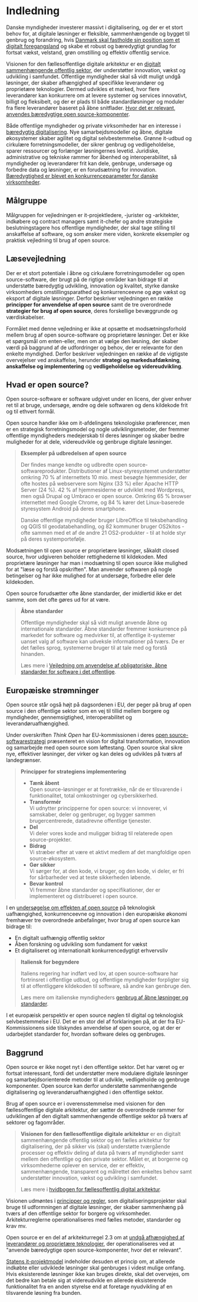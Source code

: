 # Indledning

Danske myndigheder investerer massivt i digitalisering, og der er et stort behov for, at digitale løsninger er fleksible, sammenhængende og bygget til genbrug og forandring, hvis [Danmark skal fastholde sin position som et digitalt foregangsland](https://fm.dk/udgivelser/2021/oktober/visioner-og-anbefalinger-til-danmark-som-et-digitalt-foregangsland) og skabe et robust og bæredygtigt grundlag for fortsat vækst, velstand, grøn omstilling og effektiv offentlig service.

Visionen for den fællesoffentlige digitale arkitektur er en [digitalt sammenhængende offentlig sektor](https://arkitektur.digst.dk/mandat-og-styring/hvidbog-om-faellesoffentlig-digital-arkitektur), der understøtter innovation, vækst og udvikling i samfundet. Offentlige myndigheder skal så vidt muligt undgå løsninger, der skaber afhængighed af specifikke leverandører og proprietære teknologier. Dermed udvikles et marked, hvor flere leverandører kan konkurrere om at levere systemer og services innovativt, billigt og fleksibelt, og der er plads til både standardløsninger og moduler fra flere leverandører baseret på åbne snitflader. [Hvor det er relevant, anvendes bæredygtige open source-komponenter](https://arkitektur.digst.dk/principper-og-regler/princip-2-arkitektur-fremmer-sammenhaeng-innovation-og-effektivitet-4).

Både offentlige myndigheder og private virksomheder har en interesse i [bæredygtig digitalisering](https://www.digitalsme.eu/sustainable-digitalisation/). Nye samarbejdsmodeller og åbne, digitale økosystemer skaber agilitet og  digital selvbestemmelse. Grønne it-udbud og cirkulære forretningsmodeller, der sikrer genbrug og vedligeholdelse, sparer ressourcer og forlænger løsningernes levetid. Juridiske, administrative og tekniske rammer for åbenhed og interoperabilitet, så myndigheder og leverandører frit kan dele, genbruge, undersøge og forbedre data og løsninger, er en forudsætning for innovation. [Bæredygtighed er blevet en konkurrenceparameter for danske virksomheder](https://www.danskindustri.dk/arkiv/analyser/2021/8/baredygtighed--en-vigtig-konkurrenceparameter/).

## Målgruppe

Målgruppen for vejledningen er it-projektledere, -jurister og -arkitekter, indkøbere og contract managers samt it-chefer og andre strategiske beslutningstagere hos offentlige myndigheder, der skal tage stilling til anskaffelse af software, og som ønsker mere viden, konkrete eksempler og praktisk vejledning til brug af open source.

## Læsevejledning

Der er et stort potentiale i åbne og cirkulære forretningsmodeller og open source-software, der brugt på de rigtige områder kan bidrage til at understøtte bæredygtig udvikling, innovation og kvalitet, styrke danske virksomheders omstillingsparathed og konkurrenceevne og øge vækst og eksport af digitale løsninger. Derfor beskriver vejledningen en række **principper for anvendelse af open source** samt de tre overordnede **strategier for brug af open source**, deres forskellige bevæggrunde og værdiskabelser.

Formålet med denne vejledning er ikke at opsætte et modsætningsforhold mellem brug af open source-software og proprietære løsninger. Det er ikke et spørgsmål om enten-eller, men om at vælge den løsning, der skaber værdi på baggrund af de udfordringer og behov, der er relevante for den enkelte myndighed. Derfor beskriver vejledningen en række af de vigtigste overvejelser ved anskaffelse, herunder **strategi og markedsafdækning**, **anskaffelse og implementering** og **vedligeholdelse og videreudvikling**.

## Hvad er open source?

Open source-software er software udgivet under en licens, der giver enhver ret til at bruge, undersøge, ændre og dele softwaren og dens kildekode frit og til ethvert formål.

Open source handler ikke om it-afdelingens teknologiske præferencer, men er en strategisk forretningsmodel og nogle udviklingsmetoder, der fremmer offentlige myndigheders medejerskab til deres løsninger og skaber bedre muligheder for at dele, videreudvikle og genbruge digitale løsninger.

> **Eksempler på udbredelsen af open source**
> 
> Der findes mange kendte og udbredte open source-softwareprodukter. Distributioner af Linux-styresystemet understøtter omkring 70 % af internettets 10 mio. mest besøgte hjemmesider, der ofte hostes på webservere som Nginx (33 %) eller Apache HTTP Server (24 %). 42 % af hjemmesiderne er udviklet med Wordpress, men også Drupal og Umbraco er open source. Omkring 65 % browser internettet med Google Chrome, og 84 % kører det Linux-baserede styresystem Android på deres smartphone.
> 
> Danske offentlige myndigheder bruger LibreOffice til teksbehandling og QGIS til geodatabehandling, og 82 kommuner bruger OS2kitos - ofte sammen med et af de andre 21 OS2-produkter - til at holde styr på deres systemportefølje.

Modsætningen til open source er proprietære løsninger, såkaldt closed source, hvor udgiveren beholder rettighederne til kildekoden. Med proprietære løsninger har man i modsætning til open source ikke mulighed for at "læse og forstå opskriften". Man anvender softwaren på nogle betingelser og har ikke mulighed for at undersøge, forbedre eller dele kildekoden.

Open source forudsætter ofte åbne standarder, der imidlertid ikke er det samme, som det ofte gøres ud for at være.

> **Åbne standarder**
> 
> Offentlige myndigheder skal så vidt muligt anvende åbne og internationale standarder. Åbne standarder fremmer konkurrence på markedet for software og medvirker til, at offentlige it-systemer uanset valg af software kan udveksle informationer på tværs. De er det fælles sprog, systemerne bruger til at tale med og forstå hinanden.
> 
> Læs mere i [Vejledning om anvendelse af obligatoriske, åbne standarder for software i det offentlige](https://www.digitaliser.dk/resource/3778907/artefact/Vejledning_om_abne_standarder.pdf?artefact=true&PID=3778930).

## Europæiske strømninger

Open source står også højt på dagsordenen i EU, der peger på brug af open source i den offentlige sektor som en vej til tillid mellem borgere og myndigheder, gennemsigtighed, interoperabilitet og leverandøruafhængighed.

Under overskriften *Think Open* har EU-kommissionen i deres [open source-softwarestrategi](https://ec.europa.eu/info/departments/informatics/open-source-software-strategy_en) præsenteret en vision for digital transformation, innovation og samarbejde med open source som løftestang. Open source skal sikre nye, effektiver løsninger, der virker og kan deles og udvikles på tværs af landegrænser.

> **Principper for strategiens implementering**
>
> * **Tænk åbent**<br>
>   Open source-løsninger er at foretrække, når de er tilsvarende i funktionalitet, total omkostninger og cybersikkerhed.
> * **Transformér**<br>
>   Vi udnytter principperne for open source: vi innoverer, vi samskaber, deler og genbruger, og bygger sammen brugercentrerede, datadrevne offentlige tjenester.
> * **Del**<br>
>   Vi deler vores kode and muliggør bidrag til relaterede open source-projekter.
> * **Bidrag**<br>
>   Vi stræber efter at være et aktivt medlem af det mangfoldige open source-økosystem.
> * **Gør sikker**<br>
>   Vi sørger for, at den kode, vi bruger, og den kode, vi deler, er fri for sårbarheder ved at teste sikkerheden løbende.
> * **Bevar kontrol**<br>
>   Vi fremmer åbne standarder og specifikationer, der er implementeret og distribueret i open source.

I en [undersøgelse om effekten af open source](https://digital-strategy.ec.europa.eu/en/library/study-about-impact-open-source-software-and-hardware-technological-independence-competitiveness-and) på teknologisk uafhængighed, konkurrenceevne og innovation i den europæiske økonomi fremhæver tre overordnede anbefalinger, hvor brug af open source kan bidrage til:

 * En digitalt uafhængig offentlig sektor
 * Åben forskning og udvikling som fundament for vækst
 * Et digitaliseret og internationalt konkurrencedygtigt erhvervsliv

> **Italiensk for begyndere**
> 
> Italiens regering har indført ved lov, at open source-software har fortrinsret i offentlige udbud, og offentlige myndigheder forpligter sig til at offentliggøre kildekoden til software, så andre kan genbruge den.
> 
> Læs mere om italienske myndigheders [genbrug af åbne løsninger og standarder](https://docs.italia.it/italia/piano-triennale-ict/codice-amministrazione-digitale-docs/it/v2017-12-13/_rst/capo6_art69.html). 

I et europæisk perspektiv er open source nøglen til digital og teknologisk selvbestemmelse i EU. Det er en stor del af forklaringen på, at der fra EU-Kommissionens side tilskyndes anvendelse af open source, og at der er udarbejdet standarder for, hvordan software deles og genbruges.

## Baggrund

Open source er ikke noget nyt i den offentlige sektor. Det har været og er fortsat interessant, fordi det understøtter mere modulære digitale løsninger og samarbejdsorienterede metoder til at udvikle, vedligeholde og genbruge komponenter. Open source kan derfor understøtte sammenhængende digitalisering og leverandøruafhængighed i den offentlige sektor.

Brug af open source er i overensstemmelse med visionen for den fællesoffentlige digitale arkitektur, der sætter de overordnede rammer for udviklingen af den digitalt sammenhængende offentlige sektor på tværs af sektorer og fagområder.

> **Visionen for den fællesoffentlige digitale arkitektur** er en digitalt sammenhængende offentlig sektor og en fælles arkitektur for digitalisering, der på sikker vis (skal) understøtte tværgående processer og effektiv deling af data på tværs af myndigheder samt mellem den offentlige og den private sektor. Målet er, at borgerne og virksomhederne oplever en service, der er effektiv, sammenhængende, transparent og målrettet den enkeltes behov samt understøtter innovation, vækst og udvikling i samfundet.
> 
> Læs mere i [hvidbogen for fællesoffentlig digital arkitektur](https://arkitektur.digst.dk/mandat-og-styring/hvidbog-om-faellesoffentlig-digital-arkitektur).

Visionen udmøntes i [principper og regler](https://arkitektur.digst.dk/principper-og-regler), som digitaliseringsprojekter skal bruge til udformningen af digitale løsninger, der skaber sammenhæng på tværs af den offentlige sektor for borgere og virksomheder. Arkitekturreglerne operationaliseres med fælles metoder, standarder og krav mv.

Open source er en del af arkitekturregel 2.3 om at [undgå afhængighed af leverandører og proprietære teknologier](https://arkitektur.digst.dk/principper-og-regler/princip-2-arkitektur-fremmer-sammenhaeng-innovation-og-effektivitet-4), der operationaliseres ved at "anvende bæredygtige open source-komponenter, hvor det er relevant".

[Statens it-projektmodel](https://digst.dk/styring/projektstyring/statens-it-projektmodel/) indeholder desuden et princip om, at allerede indkøbte eller udviklede løsninger skal genbruges i videst mulige omfang. Hvis eksisterende løsninger ikke kan bruges direkte, skal det overvejes, om det bedre kan betale sig at videreudvikle en allerede eksisterende funktionalitet fra en anden styrelse end at foretage nyudvikling af en tilsvarende løsning fra bunden.
